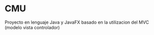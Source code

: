# CMU
Proyecto en lenguaje Java y JavaFX basado en la utilizacion del MVC (modelo vista controlador)
